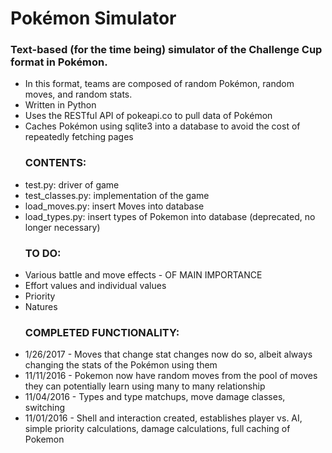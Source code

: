 <h1> Pokémon Simulator </h1>
<h3> Text-based (for the time being) simulator of the Challenge Cup format in Pokémon. </h3>
<ul>
<li> In this format, teams are composed of random Pokémon, random moves, and random stats. </li>
<li> Written in Python </li>
<li> Uses the RESTful API of pokeapi.co to pull data of Pokémon </li>
<li> Caches Pokémon using sqlite3 into a database to avoid the cost of repeatedly fetching pages </li>
</ul>

<ul> <h3> CONTENTS: </h3>
<li> test.py: driver of game </li>
<li> test_classes.py: implementation of the game </li>
<li> load_moves.py: insert Moves into database </li>
<li> load_types.py: insert types of Pokemon into database (deprecated, no longer necessary) </li>
</ul>

<ul> <h3> TO DO: </h3>
<li> Various battle and move effects - OF MAIN IMPORTANCE </li>
<li> Effort values and individual values </li>
<li> Priority </li>
<li> Natures </li>
</ul>

<ul> <h3> COMPLETED FUNCTIONALITY: </h3>
<li> 1/26/2017 - Moves that change stat changes now do so, albeit always changing the stats of the Pokémon using them </li>
<li> 11/11/2016 - Pokemon now have random moves from the pool of moves they can potentially learn using many to many relationship </li>
<li> 11/04/2016 - Types and type matchups, move damage classes, switching </li>
<li> 11/01/2016 - Shell and interaction created, establishes player vs. AI, simple priority calculations, damage calculations, full caching of Pokemon </li>
</ul>
